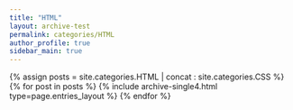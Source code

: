 ```yaml
---
title: "HTML"
layout: archive-test
permalink: categories/HTML
author_profile: true
sidebar_main: true
---
```


{% assign posts = site.categories.HTML | concat : site.categories.CSS %}
{% for post in posts %} {% include archive-single4.html type=page.entries_layout %} {% endfor %}
